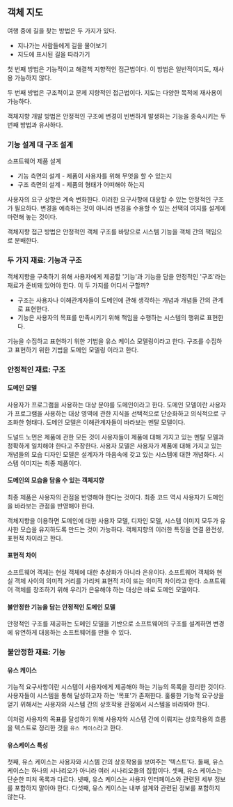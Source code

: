## 객체 지도

여행 중에 길을 찾는 방법은 두 가지가 있다.

* 지나가는 사람들에게 길을 물어보기
* 지도에 표시된 길을 따라가기

첫 번째 방법은 기능적이고 해결책 지향적인 접근법이다.
이 방법은 일반적이지도, 재사용 가능하지 않다. 

두 번째 방법은 구조적이고 문제 지향적인 접근법이다. 
지도는 다양한 목적에 재사용이 가능하다.

객체지향 개발 방법은 안정적인 구조에 변경이 빈번하게 발생하는 기능을 종속시키는 두 번째 방법과 유사하다.

### 기능 설계 대 구조 설계

소프트웨어 제품 설계

* 기능 측면의 설계 - 제품이 사용자를 위해 무엇을 할 수 있는지
* 구조 측면의 설계 - 제품의 형태가 어떠해야 하는지

사용자의 요구 상항은 계속 변화한다.
이러한 요구사항에 대응할 수 있는 안정적인 구조가 필요하다.
변경을 예측하는 것이 아니라 변경을 수용할 수 있는 선택의 여지를 설계에 마련해 놓는 것이다.

객체지향 접근 방법은 안정적인 객체 구조를 바탕으로 시스템 기능을 객체 간의 책임으로 분배한다.

### 두 가지 재료: 기능과 구조

객체지향을 구축하기 위해 사용자에게 제공할 '기능'과 기능을 담을 안정적인 '구조'라는 재료가 준비돼 있어야 한다.
이 두 가지를 어디서 구할까?

* 구조는 사용자나 이해관계자들이 도메인에 관해 생각하는 개념과 개념들 간의 관계로 표현한다.
* 기능은 사용자의 목표를 만족시키기 위해 책임을 수행하는 시스템의 행위로 표현한다.

기능을 수집하고 표현하기 위한 기법을 유스 케이스 모델링이라고 한다.
구조를 수집하고 표현하기 위한 기법을 도메인 모델링 이라고 한다.

### 안정적인 재료: 구조

#### 도메인 모델

사용자가 프로그램을 사용하는 대상 분야를 도메인이라고 한다.
도메인 모델이란 사용자가 프로그램을 사용하는 대상 영역에 관한 지식을 선택적으로 단순화하고 의식적으로 구조화한 형태다.
도메인 모델은 이해관계자들이 바라보는 멘탈 모델이다.

도널드 노먼은 제품에 관한 모든 것이 사용자들이 제품에 대해 가지고 있는 멘탈 모델과 정확하게 일치해야 한다고 주장한다.
사용자 모델은 사용자가 제품에 대해 가지고 있는 개념들의 모습
디자인 모델은 설계자가 마음속에 갖고 있는 시스템에 대한 개념화다.
시스템 이미지는 최종 제품이다.

#### 도메인의 모습을 담을 수 있는 객체지향

최종 제품은 사용자의 관점을 반영해야 한다는 것이다.
최종 코드 역시 사용자가 도메인을 바라보는 관점을 반영해야 한다.

객체지향을 이용하면 도메인에 대한 사용자 모델, 디자인 모델, 시스템 이미지 모두가 유사한 모습을 유지하도록 만드는 것이 가능하다.
객체지향의 이러한 특징을 연결 완전성, 표현적 차이라고 한다.

#### 표현적 차이

소프트웨어 객체는 현실 객체에 대한 추상화가 아니라 은유이다.
소프트웨어 객체와 현실 객체 사이의 의미적 거리를 가리켜 표현적 차이 또는 의미적 차이라고 한다.
소프트웨어 객체를 창조하기 위해 우리가 은유해야 하는 대상은 바로 도메인 모델이다.

#### 불안정한 기능을 담는 안정적인 도메인 모델

안정적인 구조를 제공하는 도메인 모델을 기반으로 소프트웨어의 구조를 설계하면 변경에 유연하게 대응하는 소프트웨어를 만들 수 있다.

### 불안정한 재료: 기능

#### 유스 케이스

기능적 요구사항이란 시스템이 사용자에게 제공해야 하는 기능의 목록을 정리한 것이다.
사용자들이 시스템을 통해 달성하고자 하는 '목표'가 존재한다.
훌륭한 기능적 요구상을 얻기 위해서는 사용자와 시스템 간의 상호작용 관점에서 시스템을 바라봐야 한다.

이처럼 사용자의 목표를 달성하기 위해 사용자와 시스템 간에 이뤄지는 상호작용의 흐름을 텍스트로 정리한 것을 `유스 케이스`라고 한다.

#### 유스케이스 특성

첫째, 유스 케이스는 사용자와 시스템 간의 상호작용을 보여주는 '텍스트'다.
둘째, 유스 케이스는 하나의 시나리오가 아니라 여러 시나리오들의 집합이다.
셋째, 유스 케이스는 단순한 피처 목록과 다르다.
넷째, 유스 케이스는 사용자 인터페이스와 관련된 세부 정보를 포함하지 말아야 한다.
다섯째, 유스 케이스는 내부 설계와 관련된 정보를 포함하지 않는다. 
